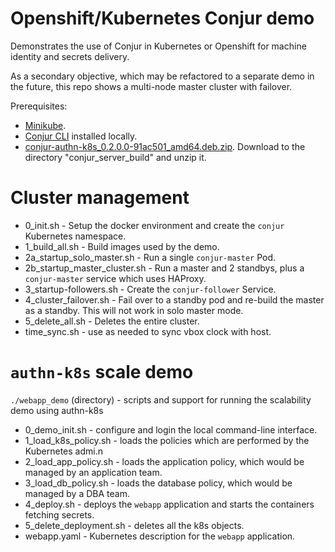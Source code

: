 # Openshift/Kubernetes Conjur demo

Demonstrates the use of Conjur in Kubernetes or Openshift for machine identity and secrets delivery.

As a secondary objective, which may be refactored to a separate demo in the future, this repo shows a multi-node master cluster with failover. 

Prerequisites:
- [Minikube](https://kubernetes.io/docs/tasks/tools/install-minikube/).
- [Conjur CLI](https://github.com/cyberark/conjur-cli/releases) installed locally.
- [conjur-authn-k8s_0.2.0.0-91ac501_amd64.deb.zip](https://github.com/conjurdemos/scalability-k8s/files/1220010/conjur-authn-k8s_0.2.0.0-91ac501_amd64.deb.zip). Download to the directory "conjur_server_build" and unzip it.

# Cluster management

- 0_init.sh - Setup the docker environment and create the `conjur` Kubernetes namespace.
- 1_build_all.sh - Build images used by the demo.
- 2a_startup_solo_master.sh - Run a single `conjur-master` Pod.
- 2b_startup_master_cluster.sh - Run a master and 2 standbys, plus a `conjur-master` service which uses HAProxy.
- 3_startup-followers.sh - Create the `conjur-follower` Service.
- 4_cluster_failover.sh - Fail over to a standby pod and re-build the master as a standby. This will not work in solo master mode.
- 5_delete_all.sh - Deletes the entire cluster.
- time_sync.sh - use as needed to sync vbox clock with host.

# `authn-k8s` scale demo

`./webapp_demo` (directory) - scripts and support for running the scalability demo using authn-k8s

- 0_demo_init.sh - configure and login the local command-line interface.
- 1_load_k8s_policy.sh - loads the policies which are performed by the Kubernetes admi.n
- 2_load_app_policy.sh - loads the application policy, which would be managed by an application team.
- 3_load_db_policy.sh - loads the database policy, which would be managed by a DBA team.
- 4_deploy.sh - deploys the `webapp` application and starts the containers fetching secrets.
- 5_delete_deployment.sh - deletes all the k8s objects.
- webapp.yaml - Kubernetes description for the `webapp` application. 
